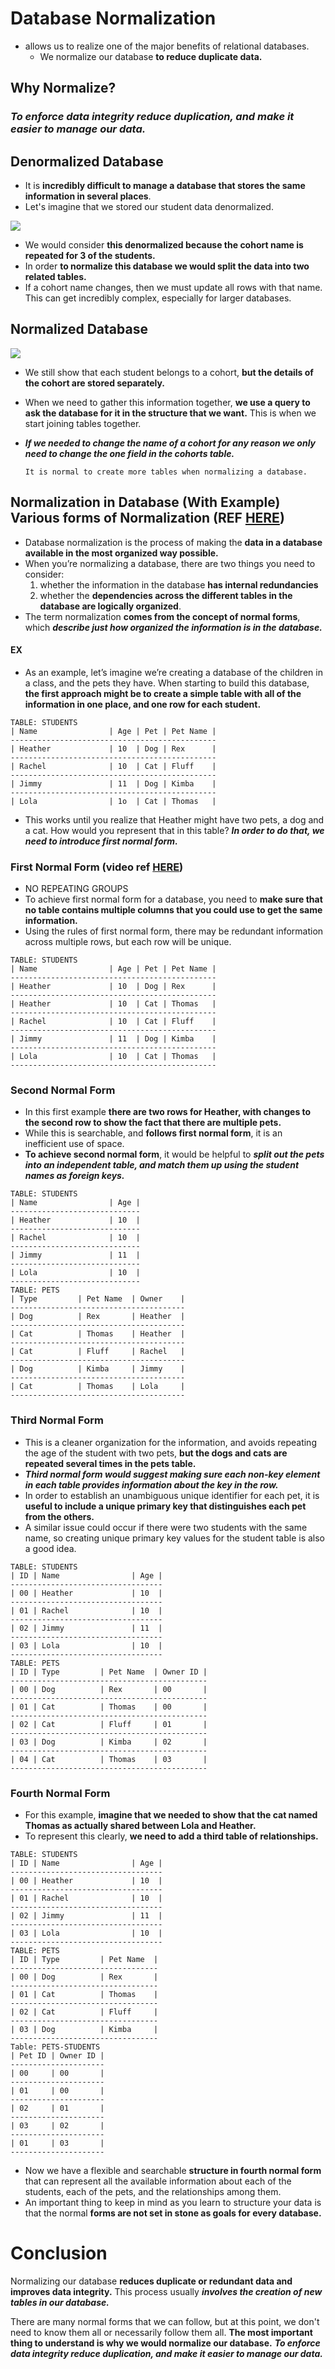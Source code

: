 # Database Normalization
* allows us to realize one of the major benefits of relational databases.
  * We normalize our database **to reduce duplicate data.**

## Why Normalize?
### ***To enforce data integrity reduce duplication, and make it easier to manage our data.***

## Denormalized Database
* It is **incredibly difficult to manage a database that stores the same information in several places**.
* Let's imagine that we stored our student data denormalized.

![](2021-11-23-15-30-15.png)

* We would consider **this denormalized because the cohort name is repeated for 3 of the students.**
* In order **to normalize this database we would split the data into two related tables.**
* If a cohort name changes, then we must update all rows with that name. This can get incredibly complex, especially for larger databases.

## Normalized Database

![](2021-11-23-15-31-26.png)

* We still show that each student belongs to a cohort, **but the details of the cohort are stored separately.** 
* When we need to gather this information together, **we use a query to ask the database for it in the structure that we want.** This is when we start joining tables together.
* ***If we needed to change the name of a cohort for any reason we only need to change the one field in the cohorts table.***

      It is normal to create more tables when normalizing a database.

## Normalization in Database (With Example) Various forms of Normalization (REF [HERE](https://blog.udemy.com/normalization-in-database-with-example/))
* Database normalization is the process of making the **data in a database available in the most organized way possible.**
* When you’re normalizing a database, there are two things you need to consider: 
  1. whether the information in the database **has internal redundancies**
  2. whether the **dependencies across the different tables in the database are logically organized**.
* The term normalization **comes from the concept of normal forms**, which ***describe just how organized the information is in the database.***


#### EX
* As an example, let’s imagine we’re creating a database of the children in a class, and the pets they have. When starting to build this database, **the first approach might be to create a simple table with all of the information in one place, and one row for each student.**

```
TABLE: STUDENTS
| Name                | Age | Pet | Pet Name |
----------------------------------------------
| Heather             | 10  | Dog | Rex      |
----------------------------------------------
| Rachel              | 10  | Cat | Fluff    |
----------------------------------------------
| Jimmy               | 11  | Dog | Kimba    |
----------------------------------------------
| Lola                | 1o  | Cat | Thomas   |
```

* This works until you realize that Heather might have two pets, a dog and a cat. How would you represent that in this table? ***In order to do that, we need to introduce first normal form.***

### First Normal Form (video ref [HERE](https://www.youtube.com/watch?v=6Jr1ya1kWWE))
* NO REPEATING GROUPS
* To achieve first normal form for a database, you need to **make sure that no table contains multiple columns that you could use to get the same information.**
* Using the rules of first normal form, there may be redundant information across multiple rows, but each row will be unique.
```
TABLE: STUDENTS
| Name                | Age | Pet | Pet Name |
----------------------------------------------
| Heather             | 10  | Dog | Rex      |
----------------------------------------------
| Heather             | 10  | Cat | Thomas   |
----------------------------------------------
| Rachel              | 10  | Cat | Fluff    |
----------------------------------------------
| Jimmy               | 11  | Dog | Kimba    |
----------------------------------------------
| Lola                | 10  | Cat | Thomas   |
----------------------------------------------
```

### Second Normal Form
* In this first example **there are two rows for Heather, with changes to the second row to show the fact that there are multiple pets.**
* While this is searchable, and **follows first normal form**, it is an inefficient use of space. 
* **To achieve second normal form**, it would be helpful to ***split out the pets into an independent table, and match them up using the student names as foreign keys.***
```
TABLE: STUDENTS
| Name                | Age |
-----------------------------
| Heather             | 10  |
-----------------------------
| Rachel              | 10  |
-----------------------------
| Jimmy               | 11  |
-----------------------------
| Lola                | 10  |
-----------------------------
TABLE: PETS
| Type         | Pet Name  | Owner    |
---------------------------------------
| Dog          | Rex       | Heather  |
---------------------------------------
| Cat          | Thomas    | Heather  |
---------------------------------------
| Cat          | Fluff     | Rachel   |
---------------------------------------
| Dog          | Kimba     | Jimmy    |
---------------------------------------
| Cat          | Thomas    | Lola     |
---------------------------------------
```

### Third Normal Form
* This is a cleaner organization for the information, and avoids repeating the age of the student with two pets, **but the dogs and cats are repeated several times in the pets table.**
* ***Third normal form would suggest making sure each non-key element in each table provides information about the key in the row.***
* In order to establish an unambiguous unique identifier for each pet, it is **useful to include a unique primary key that distinguishes each pet from the others.**
* A similar issue could occur if there were two students with the same name, so creating unique primary key values for the student table is also a good idea.
```
TABLE: STUDENTS
| ID | Name                | Age |
----------------------------------
| 00 | Heather             | 10  |
----------------------------------
| 01 | Rachel              | 10  |
----------------------------------
| 02 | Jimmy               | 11  |
----------------------------------
| 03 | Lola                | 10  |
----------------------------------
TABLE: PETS
| ID | Type         | Pet Name  | Owner ID |
--------------------------------------------
| 00 | Dog          | Rex       | 00       |
--------------------------------------------
| 01 | Cat          | Thomas    | 00       |
--------------------------------------------
| 02 | Cat          | Fluff     | 01       |
--------------------------------------------
| 03 | Dog          | Kimba     | 02       |
--------------------------------------------
| 04 | Cat          | Thomas    | 03       |
--------------------------------------------
```

### Fourth Normal Form
* For this example, **imagine that we needed to show that the cat named Thomas as actually shared between Lola and Heather.**
* To represent this clearly, **we need to add a third table of relationships.**
```
TABLE: STUDENTS
| ID | Name                | Age |
----------------------------------
| 00 | Heather             | 10  |
----------------------------------
| 01 | Rachel              | 10  |
----------------------------------
| 02 | Jimmy               | 11  |
----------------------------------
| 03 | Lola                | 10  |
----------------------------------
TABLE: PETS
| ID | Type         | Pet Name  |
---------------------------------
| 00 | Dog          | Rex       |
---------------------------------
| 01 | Cat          | Thomas    |
---------------------------------
| 02 | Cat          | Fluff     |
---------------------------------
| 03 | Dog          | Kimba     |
---------------------------------
Table: PETS-STUDENTS
| Pet ID | Owner ID |
---------------------
| 00     | 00       |
---------------------
| 01     | 00       |
---------------------
| 02     | 01       |
---------------------
| 03     | 02       |
---------------------
| 01     | 03       |
---------------------
```

* Now we have a flexible and searchable **structure in fourth normal form** that can represent all the available information about each of the students, each of the pets, and the relationships among them.
* An important thing to keep in mind as you learn to structure your data is that the normal **forms are not set in stone as goals for every database.**

# Conclusion
Normalizing our database **reduces duplicate or redundant data and improves data integrity.** This process usually ***involves the creation of new tables in our database.***

There are many normal forms that we can follow, but at this point, we don't need to know them all or necessarily follow them all. **The most important thing to understand is why we would normalize our database.** ***To enforce data integrity reduce duplication, and make it easier to manage our data.***

